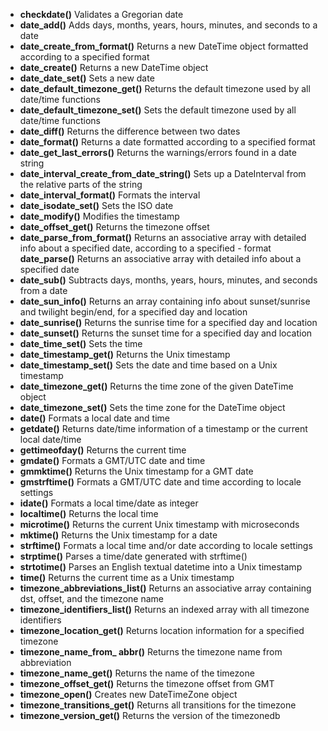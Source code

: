 - **checkdate()**	Validates a Gregorian date
- **date_add()**	Adds days, months, years, hours, minutes, and seconds to a date
- **date_create_from_format()**	Returns a new DateTime object formatted according to a specified format
- **date_create()**	Returns a new DateTime object
- **date_date_set()**	Sets a new date
- **date_default_timezone_get()**	Returns the default timezone used by all date/time functions
- **date_default_timezone_set()**	Sets the default timezone used by all date/time functions
- **date_diff()**	Returns the difference between two dates
- **date_format()**	Returns a date formatted according to a specified format
- **date_get_last_errors()**	Returns the warnings/errors found in a date string
- **date_interval_create_from_date_string()**	Sets up a DateInterval from the relative parts of the string
- **date_interval_format()**	Formats the interval
- **date_isodate_set()**	Sets the ISO date
- **date_modify()**	Modifies the timestamp
- **date_offset_get()**	Returns the timezone offset
- **date_parse_from_format()**	Returns an associative array with detailed info about a specified date, according to a specified - format
**date_parse()**	Returns an associative array with detailed info about a specified date
- **date_sub()**	Subtracts days, months, years, hours, minutes, and seconds from a date
- **date_sun_info()**	Returns an array containing info about sunset/sunrise and twilight begin/end, for a specified day and location
- **date_sunrise()**	Returns the sunrise time for a specified day and location
- **date_sunset()**	Returns the sunset time for a specified day and location
- **date_time_set()**	Sets the time
- **date_timestamp_get()**	Returns the Unix timestamp
- **date_timestamp_set()**	Sets the date and time based on a Unix timestamp
- **date_timezone_get()**  Returns the time zone of the given DateTime object
- **date_timezone_set()**	Sets the time zone for the DateTime object
- **date()**	Formats a local date and time
- **getdate()**	Returns date/time information of a timestamp or the current local date/time
- **gettimeofday()**	Returns the current time
- **gmdate()**	Formats a GMT/UTC date and time
- **gmmktime()**	Returns the Unix timestamp for a GMT date
- **gmstrftime()**	Formats a GMT/UTC date and time according to locale settings
- **idate()**	Formats a local time/date as integer
- **localtime()**	Returns the local time
- **microtime()**	Returns the current Unix timestamp with microseconds
- **mktime()**	Returns the Unix timestamp for a date
- **strftime()**	Formats a local time and/or date according to locale settings
- **strptime()**	Parses a time/date generated with strftime()
- **strtotime()**	Parses an English textual datetime into a Unix timestamp
- **time()**	Returns the current time as a Unix timestamp
- **timezone_abbreviations_list()**	Returns an associative array containing dst, offset, and the timezone name
- **timezone_identifiers_list()**	Returns an indexed array with all timezone identifiers
- **timezone_location_get()**	Returns location information for a specified timezone
- **timezone_name_from_ abbr()**	Returns the timezone name from abbreviation
- **timezone_name_get()**	Returns the name of the timezone
- **timezone_offset_get()**	Returns the timezone offset from GMT
- **timezone_open()**	Creates new DateTimeZone object
- **timezone_transitions_get()**	Returns all transitions for the timezone
- **timezone_version_get()**	Returns the version of the timezonedb